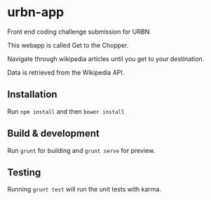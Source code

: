 # urbn-app

Front end coding challenge submission for URBN.

This webapp is called Get to the Chopper.

Navigate through wikipedia articles until you get to your destination.

Data is retrieved from the Wikipedia API.

## Installation

Run `npm install` and then `bower install`

## Build & development

Run `grunt` for building and `grunt serve` for preview.

## Testing

Running `grunt test` will run the unit tests with karma.


